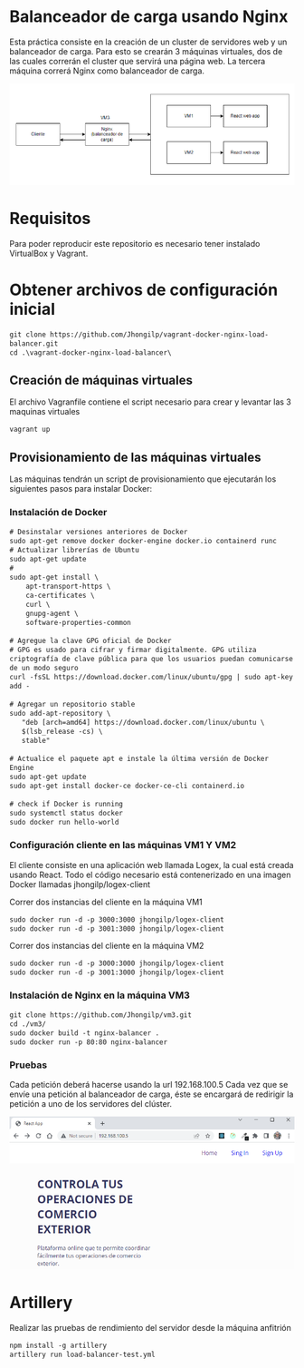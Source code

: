 # Balanceador de carga usando Nginx
Esta práctica consiste en la creación de un cluster de servidores web y un balanceador de carga.
Para esto se crearán 3 máquinas virtuales, dos de las cuales correrán el cluster que servirá 
una página web. La tercera máquina correrá Nginx como balanceador de carga.

![Load balancer diagram!](/diagram.png "Nginx load balancer")

# Requisitos
Para poder reproducir este repositorio es necesario tener instalado VirtualBox y Vagrant. 

# Obtener archivos de configuración inicial

```
git clone https://github.com/Jhongilp/vagrant-docker-nginx-load-balancer.git
cd .\vagrant-docker-nginx-load-balancer\
```

## Creación de máquinas virtuales
El archivo Vagranfile contiene el script necesario para crear y levantar las 3 maquinas virtuales

```
vagrant up
```

## Provisionamiento de las máquinas virtuales
Las máquinas tendrán un script de provisionamiento que ejecutarán los siguientes pasos para instalar Docker: 
### Instalación de Docker

```
# Desinstalar versiones anteriores de Docker
sudo apt-get remove docker docker-engine docker.io containerd runc
# Actualizar librerías de Ubuntu
sudo apt-get update
# 
sudo apt-get install \
    apt-transport-https \
    ca-certificates \
    curl \
    gnupg-agent \
    software-properties-common

# Agregue la clave GPG oficial de Docker
# GPG es usado para cifrar y firmar digitalmente. GPG utiliza criptografía de clave pública para que los usuarios puedan comunicarse de un modo seguro
curl -fsSL https://download.docker.com/linux/ubuntu/gpg | sudo apt-key add -

# Agregar un repositorio stable
sudo add-apt-repository \
   "deb [arch=amd64] https://download.docker.com/linux/ubuntu \
   $(lsb_release -cs) \
   stable"

# Actualice el paquete apt e instale la última versión de Docker Engine
sudo apt-get update
sudo apt-get install docker-ce docker-ce-cli containerd.io

# check if Docker is running
sudo systemctl status docker
sudo docker run hello-world
```

### Configuración cliente en las máquinas VM1 Y VM2
El cliente consiste en una aplicación web llamada Logex, la cual está creada usando React.
Todo el código necesario está contenerizado en una imagen Docker llamadas jhongilp/logex-client 

Correr dos instancias del cliente en la máquina VM1
```
sudo docker run -d -p 3000:3000 jhongilp/logex-client
sudo docker run -d -p 3001:3000 jhongilp/logex-client
```

Correr dos instancias del cliente en la máquina VM2
```
sudo docker run -d -p 3000:3000 jhongilp/logex-client
sudo docker run -d -p 3001:3000 jhongilp/logex-client
```

### Instalación de Nginx en la máquina VM3
```
git clone https://github.com/Jhongilp/vm3.git
cd ./vm3/
sudo docker build -t nginx-balancer .
sudo docker run -p 80:80 nginx-balancer
```

### Pruebas
Cada petición deberá hacerse usando la url 192.168.100.5
Cada vez que se envíe una petición al balanceador de carga, éste se encargará de redirigir la
petición a uno de los servidores del clúster.

![Logex web app!](/web-app.png "Logex web app")

# Artillery
Realizar las pruebas de rendimiento del servidor desde la máquina anfitrión

```
npm install -g artillery
artillery run load-balancer-test.yml
```